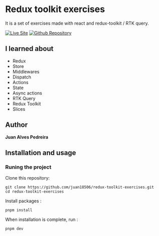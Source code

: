 # Redux toolkit exercises

It is a set of exercises made with react and redux-toolkit / RTK query. 

[![Live Site](https://img.shields.io/static/v1?label=&message=Live%20Site&color=167200&style=for-the-badge)](https://juan18506.github.io/redux-toolkit-exercises/)
[![Github Repository](https://img.shields.io/static/v1?label=&message=Github%20Repository&color=000000&style=for-the-badge&logo=github&logoColor=white)](https://github.com/juan18506/redux-toolkit-exercises/)

## I learned about
  - Redux
  - Store
  - Middlewares
  - Dispatch
  - Actions
  - State
  - Async actions
  - RTK Query
  - Redux Toolkit
  - Slices

## Author 

**Juan Alves Pedreira**

## Installation and usage

### Runing the project

Clone this repository: 

```
git clone https://github.com/juan18506/redux-toolkit-exercises.git
cd redux-toolkit-exercises
```

Install packages :

```
pnpm install
```

When installation is complete, run :

```
pnpm dev
```
